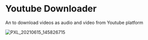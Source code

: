 # Youtube Downloader
 An to download videos as audio and video from Youtube platform

![PXL_20210615_145826715](https://user-images.githubusercontent.com/71814235/126663433-3221e490-f867-48ca-b40f-0820a75b4a32.jpg)

